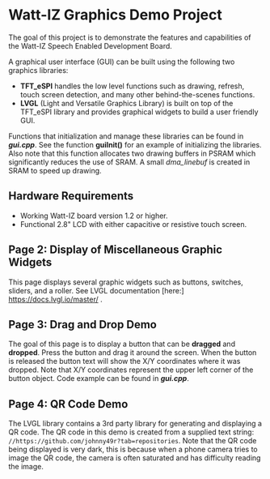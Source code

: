# Watt-IZ Graphics Demo Project
The goal of this project is to demonstrate the features and capabilities of the
Watt-IZ Speech Enabled Development Board. 

A graphical user interface (GUI) can be built using the following two graphics libraries:
- **TFT_eSPI** handles the low level functions such as drawing, refresh, touch screen
  detection, and many other behind-the-scenes functions.
- **LVGL** (Light and Versatile Graphics Library) is built on top of the TFT_eSPI
  library and provides graphical widgets to build a user friendly GUI.

Functions that initialization and manage these libraries can be found in ***gui.cpp***.
See the function **guiInit()** for an example of initializing the libraries. Also note 
that this function allocates two drawing buffers in PSRAM which significantly reduces 
the use of SRAM. A small *dma_linebuf* is created in SRAM to speed up drawing.

## Hardware Requirements
- Working Watt-IZ board version 1.2 or higher.
- Functional 2.8" LCD with either capacitive or resistive touch screen.

## Page 2: Display of Miscellaneous Graphic Widgets
This page displays several graphic widgets such as buttons, switches, sliders, and
a roller. See LVGL documentation [here:] https://docs.lvgl.io/master/ .

## Page 3: Drag and Drop Demo
The goal of this page is to display a button that can be **dragged** and **dropped**. 
Press the button and drag it around the screen. When the button is released the
button text will show the X/Y coordinates where it was dropped. Note that X/Y coordinates 
represent the upper left corner of the button object.
Code example can be found in ***gui.cpp***.

## Page 4: QR Code Demo
The LVGL library contains a 3rd party library for generating and displaying a QR code.
The QR code in this demo is created from a supplied text string: 
`//https://github.com/johnny49r?tab=repositories`.
Note that the QR code being displayed is very dark, this is because when a phone camera 
tries to image the QR code, the camera is often saturated and has difficulty reading the image.





